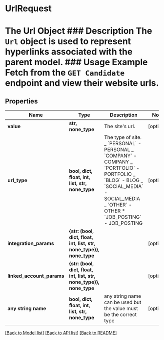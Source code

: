 # UrlRequest

# The Url Object ### Description The `Url` object is used to represent hyperlinks associated with the parent model. ### Usage Example Fetch from the `GET Candidate` endpoint and view their website urls.

## Properties

| Name                      | Type                                                                 | Description                                                                                                                                                                                                                                                      | Notes      |
| ------------------------- | -------------------------------------------------------------------- | ---------------------------------------------------------------------------------------------------------------------------------------------------------------------------------------------------------------------------------------------------------------- | ---------- |
| **value**                 | **str, none_type**                                                   | The site&#39;s url.                                                                                                                                                                                                                                              | [optional] |
| **url_type**              | **bool, dict, float, int, list, str, none_type**                     | The type of site. _ &#x60;PERSONAL&#x60; - PERSONAL _ &#x60;COMPANY&#x60; - COMPANY _ &#x60;PORTFOLIO&#x60; - PORTFOLIO _ &#x60;BLOG&#x60; - BLOG _ &#x60;SOCIAL_MEDIA&#x60; - SOCIAL_MEDIA _ &#x60;OTHER&#x60; - OTHER \* &#x60;JOB_POSTING&#x60; - JOB_POSTING | [optional] |
| **integration_params**    | **{str: (bool, dict, float, int, list, str, none_type)}, none_type** |                                                                                                                                                                                                                                                                  | [optional] |
| **linked_account_params** | **{str: (bool, dict, float, int, list, str, none_type)}, none_type** |                                                                                                                                                                                                                                                                  | [optional] |
| **any string name**       | **bool, dict, float, int, list, str, none_type**                     | any string name can be used but the value must be the correct type                                                                                                                                                                                               | [optional] |

[[Back to Model list]](../README.md#documentation-for-models) [[Back to API list]](../README.md#documentation-for-api-endpoints) [[Back to README]](../README.md)
